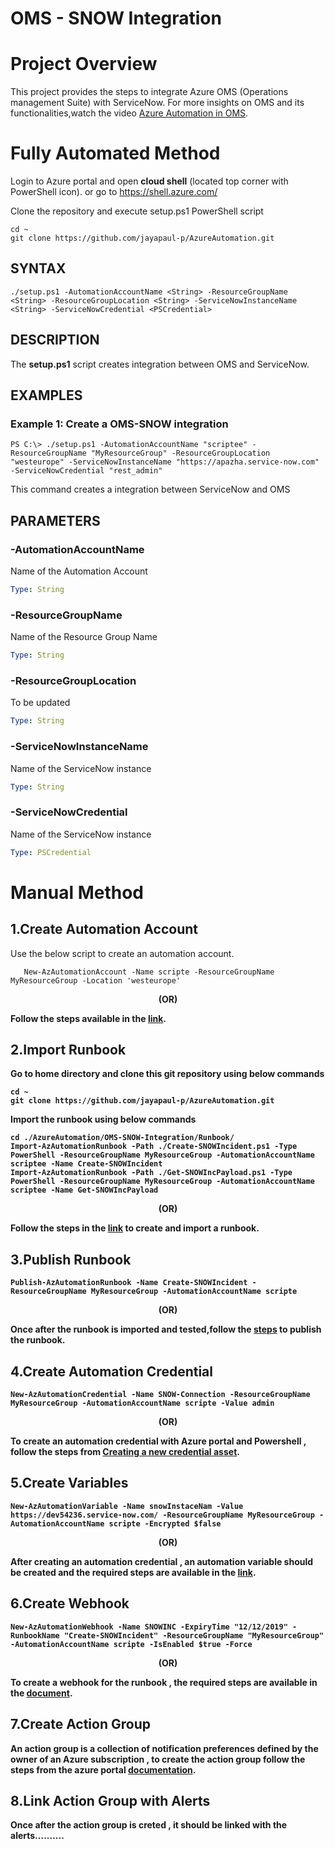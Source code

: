 # **OMS - SNOW Integration**

# Project Overview
  This project provides the steps to integrate Azure OMS (Operations management Suite) with ServiceNow. For more insights on OMS and its   functionalities,watch the video [Azure Automation in OMS](https://azure.microsoft.com/en-in/resources/videos/automate-everywhere-with-the-new-azure-automation-in-oms-with-special-guest-jeffrey-snover/).

# **Fully Automated Method**

Login to Azure portal and open **cloud shell** (located top corner with PowerShell icon). or go to https://shell.azure.com/

Clone the repository and execute setup.ps1 PowerShell script

```
cd ~
git clone https://github.com/jayapaul-p/AzureAutomation.git
```

## SYNTAX

```
./setup.ps1 -AutomationAccountName <String> -ResourceGroupName <String> -ResourceGroupLocation <String> -ServiceNowInstanceName <String> -ServiceNowCredential <PSCredential>
```

## DESCRIPTION
The **setup.ps1** script creates integration between OMS and ServiceNow.

## EXAMPLES

### Example 1: Create a OMS-SNOW integration
```
PS C:\> ./setup.ps1 -AutomationAccountName "scriptee" -ResourceGroupName "MyResourceGroup" -ResourceGroupLocation "westeurope" -ServiceNowInstanceName "https://apazha.service-now.com" -ServiceNowCredential "rest_admin"
```

This command creates a integration between ServiceNow and OMS

## PARAMETERS

### -AutomationAccountName

Name of the Automation Account

```yaml
Type: String
```
### -ResourceGroupName

Name of the Resource Group Name

```yaml
Type: String
```
### -ResourceGroupLocation

To be updated

```yaml
Type: String
```

### -ServiceNowInstanceName

Name of the ServiceNow instance

```yaml
Type: String
```

### -ServiceNowCredential

Name of the ServiceNow instance

```yaml
Type: PSCredential
```


# **Manual Method**

## 1.Create Automation Account
   
Use the below script to create an automation account.

```
   New-AzAutomationAccount -Name scripte -ResourceGroupName MyResourceGroup -Location 'westeurope'
```  
<p align="center"><b>(OR)<b/></p>  

Follow the steps available in the [link](https://docs.microsoft.com/en-us/azure/automation/automation-quickstart-create-account).

## 2.Import Runbook
   
Go to home directory and clone this git repository using below commands

```
cd ~
git clone https://github.com/jayapaul-p/AzureAutomation.git
```
Import the runbook using below commands

```
cd ./AzureAutomation/OMS-SNOW-Integration/Runbook/
Import-AzAutomationRunbook -Path ./Create-SNOWIncident.ps1 -Type PowerShell -ResourceGroupName MyResourceGroup -AutomationAccountName scriptee -Name Create-SNOWIncident
Import-AzAutomationRunbook -Path ./Get-SNOWIncPayload.ps1 -Type PowerShell -ResourceGroupName MyResourceGroup -AutomationAccountName scriptee -Name Get-SNOWIncPayload
```  
<p align="center"><b>(OR)<b/></p>  

Follow the steps in the [link](https://docs.microsoft.com/en-us/azure/automation/automation-quickstart-create-runbook) to create and    import a runbook. 

## 3.Publish Runbook
   
```
Publish-AzAutomationRunbook -Name Create-SNOWIncident -ResourceGroupName MyResourceGroup -AutomationAccountName scripte
```  
<p align="center"><b>(OR)<b/></p>  
   
Once after the runbook is imported and tested,follow the [steps](https://docs.microsoft.com/en-us/azure/automation/automation-quickstart-create-runbook#test-the-runbook) to publish the runbook.
 
## 4.Create Automation Credential
  
```
New-AzAutomationCredential -Name SNOW-Connection -ResourceGroupName MyResourceGroup -AutomationAccountName scripte -Value admin
```  
<p align="center"><b>(OR)<b/></p>  
  
To create an automation credential with Azure portal and Powershell , follow the steps from [Creating a new credential asset](https://docs.microsoft.com/en-us/azure/automation/automation-credentials#creating-a-new-credential-asset).

## 5.Create Variables
  
```
New-AzAutomationVariable -Name snowInstaceNam -Value https://dev54236.service-now.com/ -ResourceGroupName MyResourceGroup -AutomationAccountName scripte -Encrypted $false
```  
<p align="center"><b>(OR)<b/></p>  
  
After creating an automation credential , an automation variable should be created and the required steps are available in the [link](https://docs.microsoft.com/en-us/azure/automation/automation-variables#creating-a-new-automation-variable).

## 6.Create Webhook
  
```
New-AzAutomationWebhook -Name SNOWINC -ExpiryTime "12/12/2019" -RunbookName "Create-SNOWIncident" -ResourceGroupName "MyResourceGroup" -AutomationAccountName scripte -IsEnabled $true -Force
```  
<p align="center"><b>(OR)<b/></p>  

To create a webhook for the runbook , the required steps are available in the [document](https://docs.microsoft.com/en-us/azure/automation/automation-webhooks#creating-a-webhook).
  
## 7.Create Action Group
An action group is a collection of notification preferences defined by the owner of an Azure subscription , to create the action group follow the steps from the azure portal [documentation](https://docs.microsoft.com/en-us/azure/azure-monitor/platform/action-groups#create-an-action-group-by-using-the-azure-portal).
  
## 8.Link Action Group with Alerts
Once after the  action group is creted , it should be linked with the alerts.......... 
